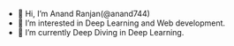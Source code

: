 - 👋 Hi, I’m Anand Ranjan(@anand744)
- 👀 I’m interested in Deep Learning and Web development.
- 🌱 I’m currently Deep Diving in Deep Learning.

<!---
anand744/anand744 is a ✨ special ✨ repository because its `README.md` (this file) appears on your GitHub profile.
You can click the Preview link to take a look at your changes.
--->
